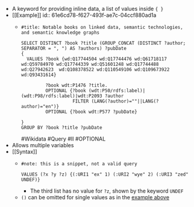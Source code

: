 - A keyword for providing inline data, a list of values inside `{ }`
- [[Example]]
  id:: 61e6cd78-f627-493f-ae7c-04ccf880ad1a
	- ```sparql
	  #title: Notable books on linked data, semantic technologies, and semantic knowledge graphs
	   
	  SELECT DISTINCT ?book ?title (GROUP_CONCAT (DISTINCT ?author; SEPARATOR = ", ") AS ?authors) ?pubDate
	  {
	    VALUES ?book {wd:Q17744504 wd:Q17744476 wd:Q61718117 wd:Q59784970 wd:Q17744339 wd:Q51601248 wd:Q17744488 wd:Q27942623  wd:Q108378522 wd:Q110549106 wd:Q109673922 wd:Q93431614}
	           
	           ?book wdt:P1476 ?title.
	           OPTIONAL {?book (wdt:P50/rdfs:label)|(wdt:P98/rdfs:label)|wdt:P2093 ?author
	                     FILTER (LANG(?author)=""||LANG(?author)="en")}
	           OPTIONAL {?book wdt:P577 ?pubDate}
	  
	  }
	  GROUP BY ?book ?title ?pubDate
	  ```
	  #Wikidata #Query #II #OPTIONAL
- Allows multiple variables
- [[Syntax]]
	- ```sparql
	  #note: this is a snippet, not a valid query
	  
	  VALUES (?x ?y ?z) {(:URI1 "ex" 1) (:URI2 "wye" 2) (:URI3 "zed" UNDEF)}
	  ```
		- The third list has no value for `?z`, shown by the keyword `UNDEF`
	- `()` can be omitted for single values as in the [example above](((61e6cd78-f627-493f-ae7c-04ccf880ad1a)))